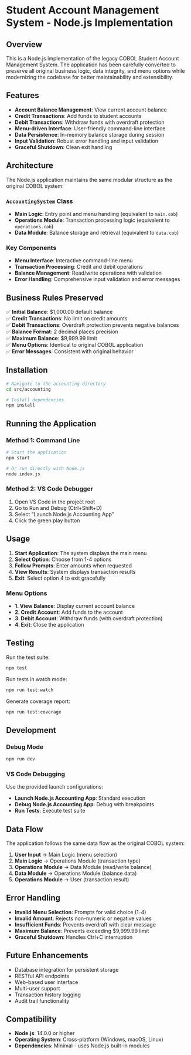 # Student Account Management System - Node.js Implementation

## Overview

This is a Node.js implementation of the legacy COBOL Student Account Management System. The application has been carefully converted to preserve all original business logic, data integrity, and menu options while modernizing the codebase for better maintainability and extensibility.

## Features

- **Account Balance Management**: View current account balance
- **Credit Transactions**: Add funds to student accounts
- **Debit Transactions**: Withdraw funds with overdraft protection
- **Menu-driven Interface**: User-friendly command-line interface
- **Data Persistence**: In-memory balance storage during session
- **Input Validation**: Robust error handling and input validation
- **Graceful Shutdown**: Clean exit handling

## Architecture

The Node.js application maintains the same modular structure as the original COBOL system:

### `AccountingSystem` Class
- **Main Logic**: Entry point and menu handling (equivalent to `main.cob`)
- **Operations Module**: Transaction processing logic (equivalent to `operations.cob`)
- **Data Module**: Balance storage and retrieval (equivalent to `data.cob`)

### Key Components
- **Menu Interface**: Interactive command-line menu
- **Transaction Processing**: Credit and debit operations
- **Balance Management**: Read/write operations with validation
- **Error Handling**: Comprehensive input validation and error messages

## Business Rules Preserved

✅ **Initial Balance**: $1,000.00 default balance  
✅ **Credit Transactions**: No limit on credit amounts  
✅ **Debit Transactions**: Overdraft protection prevents negative balances  
✅ **Balance Format**: 2 decimal places precision  
✅ **Maximum Balance**: $9,999.99 limit  
✅ **Menu Options**: Identical to original COBOL application  
✅ **Error Messages**: Consistent with original behavior  

## Installation

```bash
# Navigate to the accounting directory
cd src/accounting

# Install dependencies
npm install
```

## Running the Application

### Method 1: Command Line
```bash
# Start the application
npm start

# Or run directly with Node.js
node index.js
```

### Method 2: VS Code Debugger
1. Open VS Code in the project root
2. Go to Run and Debug (Ctrl+Shift+D)
3. Select "Launch Node.js Accounting App"
4. Click the green play button

## Usage

1. **Start Application**: The system displays the main menu
2. **Select Option**: Choose from 1-4 options
3. **Follow Prompts**: Enter amounts when requested
4. **View Results**: System displays transaction results
5. **Exit**: Select option 4 to exit gracefully

### Menu Options
- **1. View Balance**: Display current account balance
- **2. Credit Account**: Add funds to the account
- **3. Debit Account**: Withdraw funds (with overdraft protection)
- **4. Exit**: Close the application

## Testing

Run the test suite:
```bash
npm test
```

Run tests in watch mode:
```bash
npm run test:watch
```

Generate coverage report:
```bash
npm run test:coverage
```

## Development

### Debug Mode
```bash
npm run dev
```

### VS Code Debugging
Use the provided launch configurations:
- **Launch Node.js Accounting App**: Standard execution
- **Debug Node.js Accounting App**: Debug with breakpoints
- **Run Tests**: Execute test suite

## Data Flow

The application follows the same data flow as the original COBOL system:

1. **User Input** → Main Logic (menu selection)
2. **Main Logic** → Operations Module (transaction type)
3. **Operations Module** → Data Module (read/write balance)
4. **Data Module** → Operations Module (balance data)
5. **Operations Module** → User (transaction result)

## Error Handling

- **Invalid Menu Selection**: Prompts for valid choice (1-4)
- **Invalid Amount**: Rejects non-numeric or negative values
- **Insufficient Funds**: Prevents overdraft with clear message
- **Maximum Balance**: Prevents exceeding $9,999.99 limit
- **Graceful Shutdown**: Handles Ctrl+C interruption

## Future Enhancements

- Database integration for persistent storage
- RESTful API endpoints
- Web-based user interface
- Multi-user support
- Transaction history logging
- Audit trail functionality

## Compatibility

- **Node.js**: 14.0.0 or higher
- **Operating System**: Cross-platform (Windows, macOS, Linux)
- **Dependencies**: Minimal - uses Node.js built-in modules
